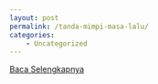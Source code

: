 ```yaml
---
layout: post
permalink: /tanda-mimpi-masa-lalu/
categories:
    - Uncategorized
---
```


[Baca Selengkapnya](/10)